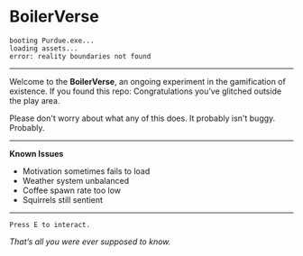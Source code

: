 # BoilerVerse

```
booting Purdue.exe...  
loading assets...  
error: reality boundaries not found
```

---

Welcome to the **BoilerVerse**, an ongoing experiment in the gamification of existence. If you found this repo: Congratulations you’ve glitched outside the play area.

Please don't worry about what any of this does. It probably isn't buggy. Probably.

---

**Known Issues**

- Motivation sometimes fails to load  
- Weather system unbalanced  
- Coffee spawn rate too low  
- Squirrels still sentient  

---

```
Press E to interact.
```

*That’s all you were ever supposed to know.*
